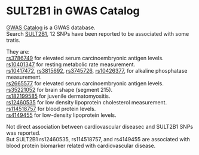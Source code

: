 
# SULT2B1 in GWAS Catalog
[GWAS Catalog](https://www.ebi.ac.uk/gwas/) is a GWAS database.  
Search [SULT2B1](https://www.ebi.ac.uk/gwas/search?query=SULT2B1), 12 SNPs have been reported to be associated with some tratis.  

They are:  
[rs3786749](https://www.ebi.ac.uk/gwas/variants/rs3786749) for elevated serum carcinoembryonic antigen levels.  
[rs10401347](https://www.ebi.ac.uk/gwas/variants/rs10401347) for resting metabolic rate measurement.  
[rs10417472](https://www.ebi.ac.uk/gwas/variants/rs10417472), [rs3815692](https://www.ebi.ac.uk/gwas/variants/rs3815692), [rs3745726](https://www.ebi.ac.uk/gwas/variants/rs3745726), [rs10426377](https://www.ebi.ac.uk/gwas/variants/rs10426377),  for alkaline phosphatase measurement.  
[rs2665577](https://www.ebi.ac.uk/gwas/variants/rs2665577) for elevated serum carcinoembryonic antigen levels.  
[rs35221052](https://www.ebi.ac.uk/gwas/variants/rs35221052) for brain shape (segment 215).  
[rs182199585](https://www.ebi.ac.uk/gwas/variants/rs182199585) for	juvenile dermatomyositis.  
[rs12460535](https://www.ebi.ac.uk/gwas/variants/rs12460535) for low density lipoprotein cholesterol measurement.  
[rs114518757](https://www.ebi.ac.uk/gwas/variants/rs114518757) for blood protein levels.  
[rs4149455](https://www.ebi.ac.uk/gwas/variants/rs4149455) for low-density lipoprotein levels.  


Not direct association between cardiovascular diseasec and SULT2B1 SNPs was reported.  
But SULT2B1 rs12460535, rs114518757, and rs4149455 are associated with blood protein biomarker related with cardiovascular disease. 
